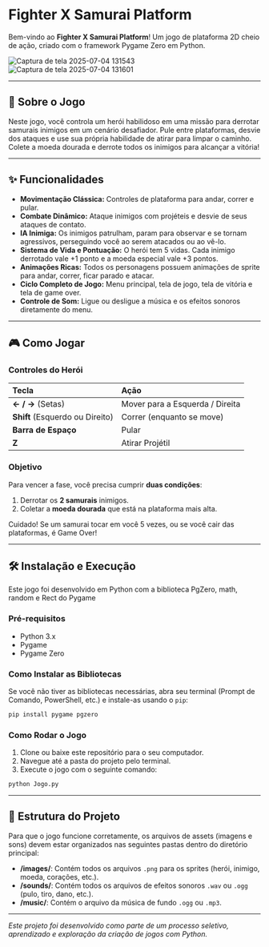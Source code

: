 # Fighter X Samurai Platform

Bem-vindo ao **Fighter X Samurai Platform**! Um jogo de plataforma 2D cheio de ação, criado com o framework Pygame Zero em Python.

![Captura de tela 2025-07-04 131543](https://github.com/user-attachments/assets/bd4f7708-c02a-43b7-b62e-cea829d23a3e)
![Captura de tela 2025-07-04 131601](https://github.com/user-attachments/assets/be79c902-0f25-4bcb-b114-11a51c69564c)

---

## 📜 Sobre o Jogo

Neste jogo, você controla um herói habilidoso em uma missão para derrotar samurais inimigos em um cenário desafiador. Pule entre plataformas, desvie dos ataques e use sua própria habilidade de atirar para limpar o caminho. Colete a moeda dourada e derrote todos os inimigos para alcançar a vitória!

---

## ✨ Funcionalidades

* **Movimentação Clássica:** Controles de plataforma para andar, correr e pular.
* **Combate Dinâmico:** Ataque inimigos com projéteis e desvie de seus ataques de contato.
* **IA Inimiga:** Os inimigos patrulham, param para observar e se tornam agressivos, perseguindo você ao serem atacados ou ao vê-lo.
* **Sistema de Vida e Pontuação:** O herói tem 5 vidas. Cada inimigo derrotado vale +1 ponto e a moeda especial vale +3 pontos.
* **Animações Ricas:** Todos os personagens possuem animações de sprite para andar, correr, ficar parado e atacar.
* **Ciclo Completo de Jogo:** Menu principal, tela de jogo, tela de vitória e tela de game over.
* **Controle de Som:** Ligue ou desligue a música e os efeitos sonoros diretamente do menu.

---

## 🎮 Como Jogar

### Controles do Herói

| Tecla | Ação |
| :--- | :--- |
| **← / →** (Setas) | Mover para a Esquerda / Direita |
| **Shift** (Esquerdo ou Direito) | Correr (enquanto se move) |
| **Barra de Espaço** | Pular |
| **Z** | Atirar Projétil |

### Objetivo

Para vencer a fase, você precisa cumprir **duas condições**:
1.  Derrotar os **2 samurais** inimigos.
2.  Coletar a **moeda dourada** que está na plataforma mais alta.

Cuidado! Se um samurai tocar em você 5 vezes, ou se você cair das plataformas, é Game Over!

---

## 🛠️ Instalação e Execução

Este jogo foi desenvolvido em Python com a biblioteca PgZero, math, random e Rect do Pygame

### Pré-requisitos

-   Python 3.x
-   Pygame
-   Pygame Zero

### Como Instalar as Bibliotecas

Se você não tiver as bibliotecas necessárias, abra seu terminal (Prompt de Comando, PowerShell, etc.) e instale-as usando o `pip`:

```bash
pip install pygame pgzero
```

### Como Rodar o Jogo

1.  Clone ou baixe este repositório para o seu computador.
2.  Navegue até a pasta do projeto pelo terminal.
3.  Execute o jogo com o seguinte comando:

```bash
python Jogo.py
```

---

## 📁 Estrutura do Projeto

Para que o jogo funcione corretamente, os arquivos de assets (imagens e sons) devem estar organizados nas seguintes pastas dentro do diretório principal:

-   **/images/**: Contém todos os arquivos `.png` para os sprites (herói, inimigo, moeda, corações, etc.).
-   **/sounds/**: Contém todos os arquivos de efeitos sonoros `.wav` ou `.ogg` (pulo, tiro, dano, etc.).
-   **/music/**: Contém o arquivo da música de fundo `.ogg` ou `.mp3`.

---
*Este projeto foi desenvolvido como parte de um processo seletivo, aprendizado e exploração da criação de jogos com Python.*
